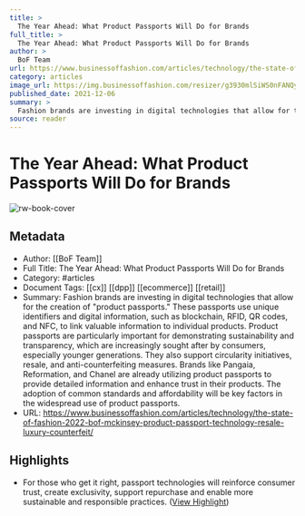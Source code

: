 ```yaml
---
title: >
  The Year Ahead: What Product Passports Will Do for Brands
full_title: >
  The Year Ahead: What Product Passports Will Do for Brands
author: >
  BoF Team
url: https://www.businessoffashion.com/articles/technology/the-state-of-fashion-2022-bof-mckinsey-product-passport-technology-resale-luxury-counterfeit/
category: articles
image_url: https://img.businessoffashion.com/resizer/g3930mlSiWS0nFANQyv1F7oHeOY=/1200x630/filters:format(png):quality(70):focal(1095x703:1105x713)/cloudfront-eu-central-1.images.arcpublishing.com/businessoffashion/MP6HG3WXKNGHJJ5DXMHNQXD5NQ.png
published_date: 2021-12-06
summary: >
  Fashion brands are investing in digital technologies that allow for the creation of "product passports." These passports use unique identifiers and digital information, such as blockchain, RFID, QR codes, and NFC, to link valuable information to individual products. Product passports are particularly important for demonstrating sustainability and transparency, which are increasingly sought after by consumers, especially younger generations. They also support circularity initiatives, resale, and anti-counterfeiting measures. Brands like Pangaia, Reformation, and Chanel are already utilizing product passports to provide detailed information and enhance trust in their products. The adoption of common standards and affordability will be key factors in the widespread use of product passports.
source: reader
---
```

# The Year Ahead: What Product Passports Will Do for Brands

![rw-book-cover](https://img.businessoffashion.com/resizer/g3930mlSiWS0nFANQyv1F7oHeOY=/1200x630/filters:format(png):quality(70):focal(1095x703:1105x713)/cloudfront-eu-central-1.images.arcpublishing.com/businessoffashion/MP6HG3WXKNGHJJ5DXMHNQXD5NQ.png)

## Metadata
- Author: [[BoF Team]]
- Full Title: The Year Ahead: What Product Passports Will Do for Brands
- Category: #articles
- Document Tags: [[cx]] [[dpp]] [[ecommerce]] [[retail]] 
- Summary: Fashion brands are investing in digital technologies that allow for the creation of "product passports." These passports use unique identifiers and digital information, such as blockchain, RFID, QR codes, and NFC, to link valuable information to individual products. Product passports are particularly important for demonstrating sustainability and transparency, which are increasingly sought after by consumers, especially younger generations. They also support circularity initiatives, resale, and anti-counterfeiting measures. Brands like Pangaia, Reformation, and Chanel are already utilizing product passports to provide detailed information and enhance trust in their products. The adoption of common standards and affordability will be key factors in the widespread use of product passports.
- URL: https://www.businessoffashion.com/articles/technology/the-state-of-fashion-2022-bof-mckinsey-product-passport-technology-resale-luxury-counterfeit/

## Highlights
- For those who get it right, passport technologies will reinforce consumer trust, create exclusivity, support repurchase and enable more sustainable and responsible practices. ([View Highlight](https://read.readwise.io/read/01htm11pqfc6r62y3zjqtrd3qz))


